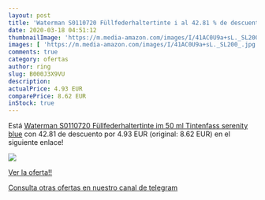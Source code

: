 ```yaml
---
layout: post
title: 'Waterman S0110720 Füllfederhaltertinte i al 42.81 % de descuento'
date: 2020-03-18 04:51:12
thumbnailImage: 'https://m.media-amazon.com/images/I/41AC0U9a+sL._SL200_.jpg'
images: [ 'https://m.media-amazon.com/images/I/41AC0U9a+sL._SL200_.jpg' ]
comments: true
category: ofertas
author: ring
slug: B000J3X9VU
description:
actualPrice: 4.93 EUR
comparePrice: 8.62 EUR
inStock: true
---
```


Está [Waterman S0110720 Füllfederhaltertinte im 50 ml Tintenfass serenity blue](https://www.amazon.com/dp/B000J3X9VU/?tag=redken08-20) con 42.81 de descuento por 4.93 EUR (original: 8.62 EUR) en el siguiente enlace!

[![](https://m.media-amazon.com/images/I/41AC0U9a+sL._SL200_.jpg)](https://www.amazon.com/dp/B000J3X9VU/?tag=redken08-20)

[Ver la oferta!!](https://www.amazon.com/dp/B000J3X9VU/?tag=redken08-20)

[Consulta otras ofertas en nuestro canal de telegram](https://t.me/s/ofertas25)
